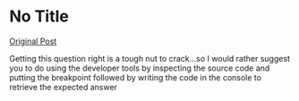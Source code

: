 # No Title

[Original Post](https://discourse.onlinedegree.iitm.ac.in/t/165959/243)

<p>Getting this question right is a tough nut to crack…so I would rather suggest you to do using the developer tools by inspecting the source code and  putting the breakpoint followed by writing the code in the console to retrieve the expected answer</p>